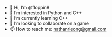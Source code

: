 - 👋 Hi, I’m @floppin8
- 👀 I’m interested in Python and C++
- 🌱 I’m currently learning C++
- 💞️ I’m looking to collaborate on a game
- 📫 How to reach me: nathanrleong@gmail.com

<!---
Floppin8/Floppin8 is a ✨ special ✨ repository because its `README.md` (this file) appears on your GitHub profile.
You can click the Preview link to take a look at your changes.
--->
